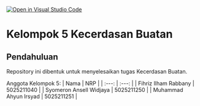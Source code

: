 [![Open in Visual Studio Code](https://classroom.github.com/assets/open-in-vscode-c66648af7eb3fe8bc4f294546bfd86ef473780cde1dea487d3c4ff354943c9ae.svg)](https://classroom.github.com/online_ide?assignment_repo_id=10264339&assignment_repo_type=AssignmentRepo)
# Kelompok 5 Kecerdasan Buatan
## Pendahuluan
Repository ini dibentuk untuk menyelesaikan tugas Kecerdasan Buatan.

Anggota Kelompok 5:
| Nama | NRP |
| :---: | :---: |
| Fihriz Ilham Rabbany | 5025211040 |
| Syomeron Ansell Widjaya | 5025211250 |
| Muhammad Ahyun Irsyad | 5025211251 |
